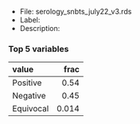 

* File: serology_snbts_july22_v3.rds
* Label: 
* Description: 

### Top 5 variables
| value     |   frac |
|:----------|-------:|
| Positive  |  0.54  |
| Negative  |  0.45  |
| Equivocal |  0.014 |
        